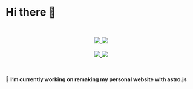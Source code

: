 # Hi there 👋
<br>
<p align="center">
   <a href="/">
      <img src="https://skillicons.dev/icons?i=linux,bash,vscode,svg,css,html,js,ts" />      
      <img src="https://skillicons.dev/icons?i=astro,svelte,vue,nodejs,deno,c,cs,cpp,rust" />
   </a>
   <br><br>
   <a href="/">
      <img src="https://github-readme-stats.vercel.app/api?username=sklbz&theme=blue-green&count_private=true&show_icons=true&hide_border=true">
      <img src="https://github-readme-stats.vercel.app/api/top-langs?locale=en&card_width=320&langs_count=6&theme=github_dark&hide_border=true&username=sklbz">
   </a>
</p>
<br><br>
<b> 🔭 I’m currently working on remaking my personal website with astro.js</b>

<!--
- 🔭 I’m currently working on ...
- 👯 I’m looking to collaborate on ...
- 🤔 I’m looking for help with ...
- 💬 Ask me about ...
- 📫 How to reach me: ...
- ⚡ Fun fact: ...
-->
